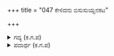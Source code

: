 +++
title = "047 ಕೇಳಿದನು ಬಿಸುಸುಯ್ದನಕಟ"

+++

<details><summary>ಗದ್ಯ (ಕ.ಗ.ಪ) </summary>

47. ಧೃತರಾಷ್ಟ್ರ ಮಗನ ಮಾತನ್ನು ಕೇಳಿ ನಿಟ್ಟುಸಿರು ಬಿಟ್ಟ. ದುರ್ಯೋಧನನ ಬುದ್ಧಿ ವಿಕಳವಾಯಿತಲ್ಲ ! ಸಂಗತಿ   
ಯಾಕೋ ತೀರಾ ಹೊಲಸಾಗಿಬಿಟ್ಟಿತು ! ಚಾಡಿಮಾತು ಯಾರನ್ನು ತಾನೇ ಕೆರಳಿಸುವುದಿಲ್ಲ ಎಂದುಕೊಂಡು ಮಗನಿಗೆ ತಿಳಿವಳಿಕೆ ಹೇಳಲು ಯತ್ನಿಸುತ್ತಾನೆ. “ಕೇಳು ಮಗನೇ ಧರ್ಮಪುತ್ರನಮೇಲೆ ಕೋಪಗೊಳ್ಳುತ್ತಾರೆಯೇ ? ಅವನು ಎಲ್ಲರಂತೆ ರಾಜ ಮಾತ್ರವೇ ಅಲ್ಲ, ರಾಜರ್ಷಿ ! ಮಹಾದೇವ !
</details>

<details><summary>ಪದಾರ್ಥ (ಕ.ಗ.ಪ) </summary>

ವಿಕಾಳಿಸು-ಘೋರವಾಗು, ವಿಟಾಳಿಸು-ಹೊಲಸಾಗು, ಪಿಸಣು-ಚಾಡಿಮಾತು
</details>
